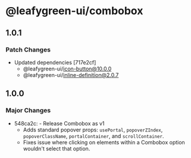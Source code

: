 # @leafygreen-ui/combobox

## 1.0.1

### Patch Changes

- Updated dependencies [717e2cf]
  - @leafygreen-ui/icon-button@10.0.0
  - @leafygreen-ui/inline-definition@2.0.7

## 1.0.0

### Major Changes

- 548ca2c: - Release Combobox as v1
  - Adds standard popover props: `usePortal`, `popoverZIndex`, `popoverClassName`, `portalContainer`, and `scrollContainer`.
  - Fixes issue where clicking on elements within a Combobox option wouldn't select that option.
